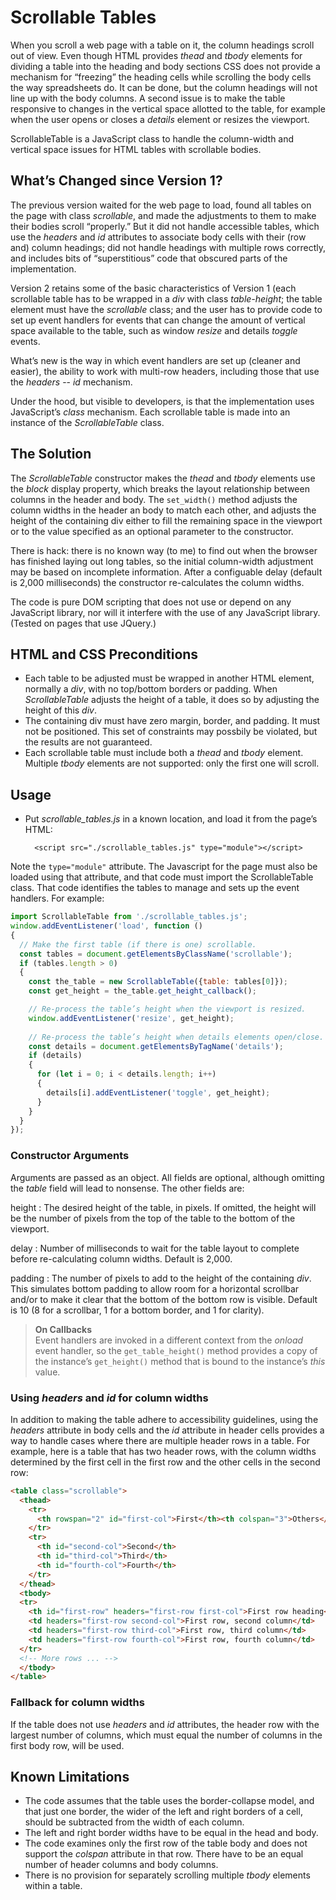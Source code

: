 # Scrollable Tables

When you scroll a web page with a table on it, the column headings scroll out of view. Even though HTML provides _thead_ and _tbody_ elements for dividing a table into the heading and body sections CSS does not provide a mechanism for “freezing” the heading cells while scrolling the body cells the way spreadsheets do. It can be done, but the column headings will not line up with the body columns. A second issue is to make the table responsive to changes in the vertical space allotted to the table, for example when the user opens or closes a _details_ element or resizes the viewport.

ScrollableTable is a JavaScript class to handle the column-width and vertical space issues for HTML tables with scrollable bodies.


## What’s Changed since Version 1?

The previous version waited for the web page to load, found all tables on the page with class _scrollable_, and made the adjustments to them to make their bodies scroll “properly.”
But it did not handle accessible tables, which use the _headers_ and _id_ attributes to associate body cells with their (row and) column headings; did not handle headings with multiple rows correctly, and includes bits of “superstitious” code that obscured parts of the implementation.

Version 2 retains some of the basic characteristics of Version 1 (each scrollable table has to be wrapped in a _div_ with class _table-height_; the table element must have the _scrollable_ class; and the user has to provide code to set up event handlers for events that can change the amount of vertical space available to the table, such as window _resize_ and details _toggle_ events.

What’s new is the way in which event handlers are set up (cleaner and easier), the ability to work with multi-row headers, including those that use the _headers_ -- _id_ mechanism.

Under the hood, but visible to developers, is that the implementation uses JavaScript’s _class_ mechanism. Each scrollable table is made into an instance of the _ScrollableTable_ class.

## The Solution

The _ScrollableTable_ constructor makes the _thead_ and _tbody_ elements use the _block_ display property, which breaks the layout relationship between columns in the header and body. The `set_width()` method adjusts the column widths in the header an body to match each other, and adjusts the height of the containing div either to fill the remaining space in the viewport or to the value specified as an optional parameter to the constructor.

There is hack: there is no known way (to me) to find out when the browser has finished laying out long tables, so the initial column-width adjustment may be based on incomplete information. After a configuable delay (default is 2,000 milliseconds) the constructor re-calculates the column widths.

The code is pure DOM scripting that does not use or depend on any JavaScript library, nor will it interfere with the use of any JavaScript library. (Tested on pages that use JQuery.)

## HTML and CSS Preconditions

- Each table to be adjusted must be wrapped in another HTML element, normally a _div_, with no top/bottom borders or padding. When *ScrollableTable* adjusts the height of a table, it does so by adjusting the height of this _div_.
- The containing div must have zero margin, border, and padding. It must not be positioned. This set of constraints may possbily be violated, but the results are not guaranteed.
- Each scrollable table must include both a _thead_ and _tbody_ element. Multiple _tbody_ elements are not supported: only the first one will scroll.

## Usage

- Put *scrollable_tables.js* in a known location, and load it from the page’s HTML:

  `  <script src="./scrollable_tables.js" type="module"></script>`

Note the `type="module"` attribute. The Javascript for the page must also be loaded using that attribute, and that code must import the ScrollableTable class. That code identifies the tables to manage and sets up the event handlers. For example:

```javascript
import ScrollableTable from './scrollable_tables.js';
window.addEventListener('load', function ()
{
  // Make the first table (if there is one) scrollable.
  const tables = document.getElementsByClassName('scrollable');
  if (tables.length > 0)
  {
    const the_table = new ScrollableTable({table: tables[0]});
    const get_height = the_table.get_height_callback();

    // Re-process the table’s height when the viewport is resized.
    window.addEventListener('resize', get_height);
    
    // Re-process the table’s height when details elements open/close.
    const details = document.getElementsByTagName('details');
    if (details)
    {
      for (let i = 0; i < details.length; i++)
      {
        details[i].addEventListener('toggle', get_height);
      }
    }
  }
});

```
### Constructor Arguments
Arguments are passed as an object. All fields are optional, although omitting the _table_ field will lead to nonsense. The other fields are:

height
: The desired height of the table, in pixels. If omitted, the height will be the number of pixels from the top of the table to the bottom of the viewport.

delay
: Number of milliseconds to wait for the table layout to complete before re-calculating column widths. Default is 2,000.

padding
: The number of pixels to add to the height of the containing _div_. This simulates bottom padding to allow room for a horizontal scrollbar and/or to make it clear that the bottom of the bottom row is visible. Default is 10 (8 for a scrollbar, 1 for a bottom border, and 1 for clarity).

> **On Callbacks**  
> Event handlers are invoked in a different context from the _onload_ event handler,
> so the `get_table_height()` method provides a copy of the instance’s `get_height()`
> method that is bound to the instance’s _this_ value.

### Using _headers_ and _id_ for column widths
In addition to making the table adhere to accessibility guidelines, using the _headers_ attribute in body cells and the _id_ attribute in header cells provides a way to handle cases where there are multiple header rows in a table. For example, here is a table that has two header rows, with the column widths determined by the first cell in the first row and the other cells in the second row:

```html
<table class="scrollable">
  <thead>
    <tr>
      <th rowspan="2" id="first-col">First</th><th colspan="3">Others</th>
    </tr>
    <tr>
      <th id="second-col">Second</th>
      <th id="third-col">Third</th>
      <th id="fourth-col">Fourth</th>
    </tr>
  </thead>
  <tbody>
  <tr>
    <th id="first-row" headers="first-row first-col">First row heading</th>
    <td headers="first-row second-col">First row, second column</td>
    <td headers="first-row third-col">First row, third column</td>
    <td headers="first-row fourth-col">First row, fourth column</td>
  </tr>
  <!-- More rows ... -->
  </tbody>
</table>
```

### Fallback for column widths
If the table does not use _headers_ and _id_ attributes, the header row with the largest number of columns, which must equal the number of columns in the first body row, will be used.

## Known Limitations

- The code assumes that the table uses the border-collapse model, and that just one border, the wider of the left and right borders of a cell, should be subtracted from the width of each column.
- The left and right border widths have to be equal in the head and body.
- The code examines only the first row of the table body and does not support the _colspan_ attribute in that row. There have to be an equal number of header columns and body columns.
- There is no provision for separately scrolling multiple _tbody_ elements within a table.